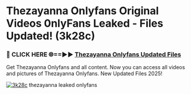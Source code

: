 # Thezayanna Onlyfans Original Videos 0nlyFans Leaked - Files Updated! (3k28c)

<h3>🔴 CLICK HERE 🌐==►► <a href="https://tinyurl.com/2jnfzry5" rel="nofollow">Thezayanna Onlyfans Updated Files</a></h3>

Get Thezayanna Onlyfans and all content. Now you can access all videos and pictures of Thezayanna Onlyfans. New Updated Files 2025!

[![3k28c](https://i.imgur.com/GyGTBgg.gif)](https://tinyurl.com/2jnfzry5)
thezayanna leaked onlyfans